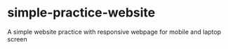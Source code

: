 # simple-practice-website
A simple website practice with responsive webpage for mobile and laptop screen

